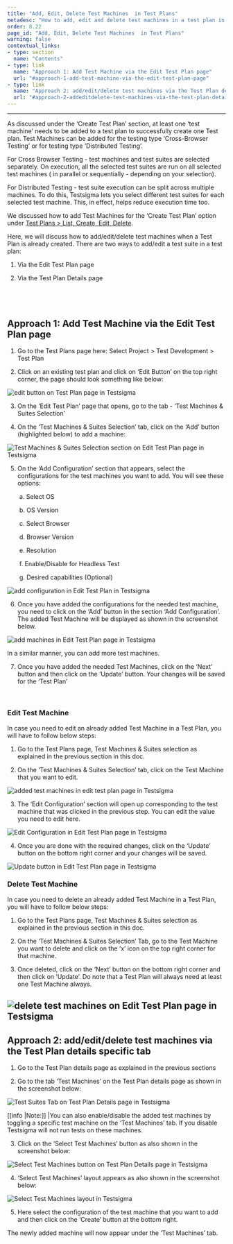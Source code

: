 ```yaml
---
title: "Add, Edit, Delete Test Machines  in Test Plans"
metadesc: "How to add, edit and delete test machines in a test plan in Testsigma."
order: 8.22
page_id: "Add, Edit, Delete Test Machines  in Test Plans"
warning: false
contextual_links:
- type: section
  name: "Contents" 
- type: link
  name: "Approach 1: Add Test Machine via the Edit Test Plan page"
  url: "#approach-1-add-test-machine-via-the-edit-test-plan-page"
- type: link
  name: "Approach 2: add/edit/delete test machines via the Test Plan details specific tab"
  url: "#approach-2-addeditdelete-test-machines-via-the-test-plan-details-specific-tab"
---
```


---

As discussed under the ‘Create Test Plan’ section, at least one ‘test machine’ needs to be added to a test plan to successfully create one Test plan. Test Machines can be added for the testing type ‘Cross-Browser Testing’ or for testing type ‘Distributed Testing’.

For Cross Browser Testing - test machines and test suites are selected separately. On execution, all the selected test suites are run on all selected test machines ( in parallel or sequentially - depending on your selection). 


For Distributed Testing - test suite execution can be split across multiple machines. To do this, Testsigma lets you select different test suites for each selected test machine. This, in effect, helps reduce execution time too.

  
We discussed how to add Test Machines for the ‘Create Test Plan’ option under [Test Plans > List, Create, Edit, Delete](https://testsigma.com/docs/test-management/test-plans/overview/).

Here, we will discuss how to add/edit/delete test machines when a Test Plan is already created. There are two ways to add/edit a test suite in a test plan:

1. Via the Edit Test Plan page
   
2. Via the Test Plan Details page

&emsp;
---

## **Approach 1: Add Test Machine via the Edit Test Plan page**
1. Go to the Test Plans page here: Select Project > Test Development > Test Plan 
   
2. Click on an existing test plan and click on ‘Edit Button’ on the top right corner, the page should look something like below:

![edit button on Test Plan page in Testsigma](https://docs.testsigma.com/images/manage-test-machines/edit-button-test-plan-page-testsigma.png)

3. On the ‘Edit Test Plan’ page that opens, go to the tab - ‘Test Machines & Suites Selection’

4. On the ‘Test Machines & Suites Selection’ tab, click on the ‘Add’ button (highlighted below) to add a machine:

![Test Machines & Suites Selection section on Edit Test Plan page in Testsigma](https://docs.testsigma.com/images/manage-test-machines/test-machines-and-suites-selection-edit-test-plan-page-testsigma.png)

5. On the ‘Add Configuration’ section that appears, select the configurations for the test machines you want to add. You will see these options:
   
&emsp;&emsp;a. Select OS

&emsp;&emsp;b. OS Version

&emsp;&emsp;c. Select Browser

&emsp;&emsp;d. Browser Version

&emsp;&emsp;e. Resolution

&emsp;&emsp;f. Enable/Disable for Headless Test

&emsp;&emsp;g. Desired capabilities (Optional)

![add configuration in Edit Test Plan in Testsigma](https://docs.testsigma.com/images/manage-test-machines/edit-test-plan-add-configuration-testsigma.png)

6. Once you have added the configurations for the needed test machine, you need to click on the ‘Add’ button in the section ‘Add Configuration’. The added Test Machine will be displayed as shown in the screenshot below.

![add machines in Edit Test Plan page in Testsigma](https://docs.testsigma.com/images/manage-test-machines/add-machines-edit-test-plan-page-testsigma.png)

In a similar manner, you can add more test machines.

7. Once you have added the needed Test Machines, click on the ‘Next’ button and then click on the ‘Update’ button. Your changes will be saved for the ‘Test Plan’

&emsp;
### Edit Test Machine
In case you need to edit an already added Test Machine in a Test Plan, you will have to follow below steps:

1. Go to the Test Plans page, Test Machines & Suites selection as explained in the previous section in this doc.
   
2. On the ‘Test Machines & Suites Selection’ tab, click on the Test Machine that you want to edit.

![added test machines in edit test plan page in Testsigma](https://docs.testsigma.com/images/manage-test-machines/added-test-machines-edit-test-plan-testsigma.png)

3. The ‘Edit Configuration’ section will open up corresponding to the test machine that was clicked in the previous step. You can edit the value you need to edit here. 

![Edit Configuration in Edit Test Plan page in Testsigma](https://docs.testsigma.com/images/manage-test-machines/edit-configuration-edit-test-plan-testsigma.png)

4. Once you are done with the required changes, click on the ‘Update’ button on the bottom right corner and your changes will be saved.

![Update button in Edit Test Plan page in Testsigma](https://docs.testsigma.com/images/manage-test-machines/update-button-edit-test-plan-testsigma.png)

### Delete Test Machine
In case you need to delete an already added Test Machine in a Test Plan, you will have to follow below steps:

1. Go to the Test Plans page, Test Machines & Suites selection as explained in the previous section in this doc.
   
2. On the ‘Test Machines & Suites Selection’ Tab, go to the Test Machine you want to delete and click on the ‘x’ icon on the top right corner for that machine. 
   
3. Once deleted, click on the ‘Next’ button on the bottom right corner and then click on ‘Update’. Do note that a Test Plan will always need at least one Test Machine always. 

![delete test machines on Edit Test Plan page in Testsigma](https://docs.testsigma.com/images/manage-test-machines/delete-test-machines-edit-test-plan-testsigma.png)
---

## **Approach 2: add/edit/delete test machines via the Test Plan details specific tab**
1. Go to the Test Plan details page as explained in the previous sections
   
2. Go to the tab ‘Test Machines’ on the Test Plan details page as shown in the screenshot below:

![Test Suites Tab on Test Plan Details page in Testsigma](https://docs.testsigma.com/images/manage-test-machines/test-suites-tab-test-plan-details-page-testsigma.png)

[[info |Note:]]
|You can also enable/disable the added test machines by toggling a specific test machine on the ‘Test Machines’ tab. If you disable Testsigma will not run tests on these machines. 

3. Click on the ‘Select Test Machines’ button as also shown in the screenshot below:

![Select Test Machines button on Test Plan Details page in Testsigma](https://docs.testsigma.com/images/manage-test-machines/select-test-machines-button-test-plan-details-page-testsigma.png)

4. ‘Select Test Machines’ layout appears as also shown in the screenshot below:

![Select Test Machines layout in Testsigma](https://docs.testsigma.com/images/manage-test-machines/select-test-machines-layout-testsigma.png)

5. Here select the configuration of the test machine that you want to add and then click on the ‘Create’ button at the bottom right.

The newly added machine will now appear under the ‘Test Machines’ tab. 






